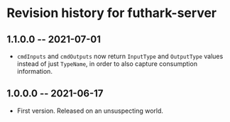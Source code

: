 # Revision history for futhark-server

## 1.1.0.0 -- 2021-07-01

* `cmdInputs` and `cmdOutputs` now return `InputType` and `OutputType`
  values instead of just `TypeName`, in order to also capture
  consumption information.

## 1.0.0.0 -- 2021-06-17

* First version. Released on an unsuspecting world.
